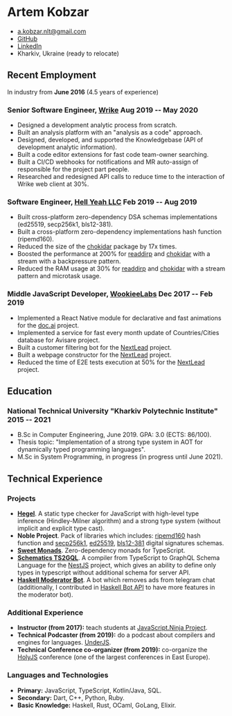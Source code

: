 # Artem Kobzar

- <a.kobzar.nlt@gmail.com>
- [GitHub](https://github.com/JSMonk)
- [LinkedIn](https://www.linkedin.com/in/artem-kobzar-b63576153/)
- Kharkiv, Ukraine (ready to relocate)

## Recent Employment

In industry from <b>June 2016</b> (4.5 years of experience)

### <span>Senior Software Engineer, <a href="https://www.wrike.com/">Wrike</a></span> <span>Aug 2019 -- May 2020</span>

 - Designed a development analytic process from scratch.
 - Built an analysis platform with an "analysis as a code" approach.
 - Designed, developed, and supported the Knowledgebase (API of development analytic information).
 - Built a code editor extensions for fast code team-owner searching.
 - Built a CI/CD webhooks for notifications and MR auto-assign of responsible for the project part people.
 - Researched and redesigned API calls to reduce time to the interaction of Wrike web client at 30%.

### <span>Software Engineer, <a href="https://hy.dev/">Hell Yeah LLC</a></span> <span>Feb 2019 -- Aug 2019</span>

 - Built cross-platform zero-dependency DSA schemas implementations (ed25519, secp256k1, bls12-381).
 - Built a cross-platform zero-dependency implementations hash function (ripemd160).
 - Reduced the size of the [chokidar](https://github.com/paulmillr/chokidar) package by 17x times.
 - Boosted the performance at 200% for [readdirp](https://github.com/paulmillr/readdirp) and [chokidar](https://github.com/paulmillr/chokidar) with a stream with a backpressure pattern.
 - Reduced the RAM usage at 30% for [readdirp](https://github.com/paulmillr/readdirp) and [chokidar](https://github.com/paulmillr/chokidar) with a stream pattern and microtask usage.

### <span>Middle JavaScript Developer, <a href="https://www.upwork.com/o/companies/~019c0fc838498df613/">WookieeLabs</a></span> <span>Dec 2017 -- Feb 2019</span>

 - Implemented a React Native module for declarative and fast animations for the [doc.ai](https://doc.ai/) project.
 - Implemented a service for fast every month update of Countries/Cities database for Avisare project.
 - Built a customer filtering bot for the [NextLead](https://www.nextlead.io/) project.
 - Built a webpage constructor for the [NextLead](https://www.nextlead.io/) project.
 - Reduced the time of E2E tests execution at 50% for the [NextLead](https://www.nextlead.io/) project.

## Education

### <span>National Technical University "Kharkiv Polytechnic Institute"</span> <span>2015 -- 2021</span>
  - B.Sc in Computer Engineering, June 2019. GPA: 3.0 (ECTS: 86/100).
  - Thesis topic: "Implementation of a strong type system in AOT for dynamically typed programming languages".
  - M.Sc in System Programming, in progress (in progress until June 2021).

## Technical Experience

### Projects

- <b><a href="https://github.com/JSMonk/hegel">Hegel</a></b>. A static type checker for JavaScript with high-level type inference (Hindley-Milner algorithm) and a strong type system (without implicit and explicit type cast).
- <b>Noble Project</b>. Pack of libraries which includes: [ripemd160](https://github.com/paulmillr/noble-ripemd160) hash function and [secp256k1](https://github.com/paulmillr/noble-secp256k1), [ed25519](https://github.com/paulmillr/noble-ed25519), [bls12-381](https://github.com/paulmillr/noble-bls12-381) digital signatures schemas. 
- <b><a href="https://github.com/JSMonk/sweet-monads">Sweet Monads</a></b>. Zero-dependency monads for TypeScript.
- <b><a href="https://github.com/nestjs/schematics/pull/119">Schematics TS2GQL</a></b>. A compiler from TypeScript to GraphQL Schema Language for the [NestJS](https://github.com/nestjs) project, which gives an ability to define only types in typescript without additional schema for server API.
- <b><a href="https://github.com/JSMonk/jsninja-moderator-bot">Haskell Moderator Bot</a></b>. A bot which removes ads from telegram chat (additionally, I contributed in [Haskell Bot API](https://github.com/fizruk/telegram-bot-simple) to have more features in the moderator bot).

### Additional Experience

 - <b>Instructor (from 2017):</b> teach students at [JavaScript.Ninja Project](http://javascript.ninja/).
 - <b>Technical Podcaster (from 2019):</b> do a podcast about compilers and engines for languages. [UnderJS](https://underjs.ru/).
 - <b>Technical Conference co-organizer (from 2019):</b> co-organize the [HolyJS](https://holyjs.ru/) conference (one of the largest conferences in East Europe).

### Languages and Technologies
 - <b>Primary:</b> JavaScript, TypeScript, Kotlin/Java, SQL.
 - <b>Secondary:</b> Dart, C++, Python, Ruby.
 - <b>Basic Knowledge:</b> Haskell, Rust, OCaml, GoLang, Elixir.
